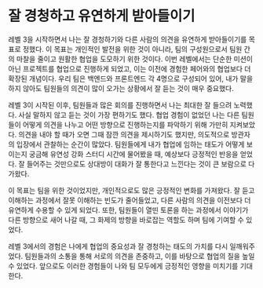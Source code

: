 # 잘 경청하고 유연하게 받아들이기
레벨 3을 시작하면서 나는 잘 경청하기와 다른 사람의 의견을 유연하게 받아들이기를 목표로 정했다. 이 목표는 개인적인 발전을 위한 것이 아니라, 팀의 구성원으로서 팀원 간의 마찰을 줄이고 원활한 협업을 도모하기 위한 것이다. 이번 레벨에서는 단순한 미션이 아닌 프로젝트를 협업으로 진행하게 되었고, 이는 이전에 경험한 페어와의 협업보다 더 확장된 개념이다. 우리 팀은 백엔드와 프론트엔드 각 4명으로 구성되어 있어, 내가 말을 하지 않아도 팀원들의 의견이 많이 오가는 상황에서 잘 듣는 것이 매우 중요했다.

레벨 3이 시작된 이후, 팀원들과 많은 회의를 진행하면서 나는 최대한 잘 들으려 노력했다. 사실 말하지 않고 듣는 것이 가장 편하기도 했다. 협업 경험이 없었던 나는 다른 팀원들이 어떻게 의견을 나누고 어떤 방향으로 진행하는지를 파악하기 위해 가만히 지켜보았다. 의견을 내야 할 때가 오면 그때 잠깐 의견을 제시하기도 했지만, 의도적으로 방관자의 입장에서 관찰하는 순간이 많았다. 팀원들에게 내가 협업에 임하는 태도가 어떻게 보이는지 궁금해 유연성 강화 스터디 시간에 물어봤을 때, 예상보다 긍정적인 반응을 얻었다. 잘 들어주는 것만으로도 상대방이 대화가 잘 통한다고 느낀다는 것이 큰 보람으로 다가왔다.

이 목표는 팀을 위한 것이었지만, 개인적으로도 많은 긍정적인 변화를 가져왔다. 잘 듣고 이해하는 과정에서 잘못 이해하는 빈도가 줄어들었고, 다른 사람의 의견을 이전보다 더 유연하게 수용할 수 있게 되었다. 또한, 팀원들이 열띤 토론을 하는 과정에서 이야기가 다른 방향으로 새어 나갈 때, 그 화제의 방향을 바로잡는 역할도 하며 팀에 기여할 수 있었다.

레벨 3에서의 경험은 나에게 협업의 중요성과 잘 경청하는 태도의 가치를 다시 일깨워주었다. 팀원들과의 소통을 통해 서로의 의견을 존중하고, 이를 바탕으로 협업의 질을 높일 수 있었다. 앞으로도 이러한 경험들이 나와 팀 모두에게 긍정적인 영향을 미치기를 기대한다.
